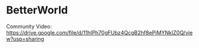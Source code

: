 # BetterWorld
Community
Video: https://drive.google.com/file/d/11hIPh70gFUbz4QcgB2hf8ePjMYNkIZ0Q/view?usp=sharing

